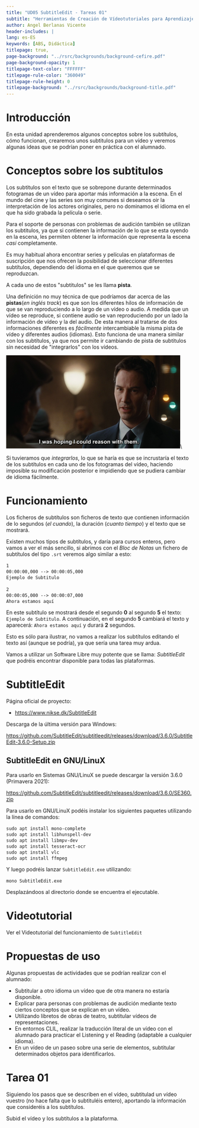 ```yaml
---
title: "UD05 SubtitleEdit - Tareas 01"
subtitle: "Herramientas de Creación de Vídeotutoriales para Aprendizaje Basado en Servicios"
author: Angel Berlanas Vicente
header-includes: |
lang: es-ES
keywords: [ABS, Didáctica]
titlepage: true,
page-background: "../rsrc/backgrounds/background-cefire.pdf"
page-background-opacity: 1
titlepage-text-color: "FFFFFF"
titlepage-rule-color: "360049"
titlepage-rule-height: 0
titlepage-background: "../rsrc/backgrounds/background-title.pdf"
---
```


# Introducción

En esta unidad aprenderemos algunos conceptos sobre los subtítulos, cómo funcionan, crearemos unos subtitulos para un vídeo y veremos algunas ideas que se podrían poner en práctica con el alumnado.

# Conceptos sobre los subtitulos

Los subtitulos son el texto que se sobrepone durante determinados fotogramas de un vídeo para aportar 
más información a la escena. En el mundo del cine y las series son muy comunes si deseamos oir la interpretación de los actores originales, pero no dominamos el idioma en el que ha sido grabada la película o serie.

Para el soporte de personas con problemas de audición también se utilizan los subtitulos, ya que si contienen la información de lo que se esta oyendo en la escena, les permiten obtener la información que representa la escena *casi* completamente.

Es muy habitual ahora encontrar series y películas en plataformas de suscripción que nos ofrecen la posibilidad de seleccionar diferentes subtítulos, dependiendo del idioma en el que queremos que se reproduzcan.

A cada uno de estos "subtitulos" se les llama **pista**. 

Una definición no muy técnica de que podríamos dar acerca de las **pistas**(*en inglés track*) es que son los diferentes hilos de información de que se van reproduciendo a lo largo de un vídeo o audio. A medida que un vídeo se reproduce, si contiene audio se van reproduciendo por un lado la información de vídeo y la del audio. De esta manera al tratarse de dos informaciones diferentes es *fácilmente* intercambiable la misma pista de vídeo y diferentes audios (idiomas). Esto funciona de una manera similar con los subtítulos, ya que nos permite ir cambiando de pista de subtitulos sin necesidad de "integrarlos" con los vídeos.

![Subtitled](imgs/subtitled-keanu.png)\

Si tuvieramos que *integrarlos*, lo que se haría es que se incrustaría el texto de los subtítulos en cada uno de los fotogramas del vídeo, haciendo imposible su modificación posterior e impidiendo que se pudiera cambiar de idioma fácilmente.

# Funcionamiento

Los ficheros de subtítulos son ficheros de texto que contienen información de lo segundos (*el cuando*), la duración (*cuanto tiempo*) y el texto que se mostrará. 

Existen muchos tipos de subtítulos, y daría para cursos enteros, pero vamos a ver el más sencillo, si abrimos con el *Bloc de Notas* un fichero de subtítulos del tipo `.srt` veremos algo similar a esto:

```srt
1
00:00:00,000 --> 00:00:05,000
Ejemplo de Subtitulo

2
00:00:05,000 --> 00:00:07,000
Ahora estamos aquí

```

En este subtítulo se mostrará desde el segundo **0** al segundo **5** el texto: `Ejemplo de Subtitulo`. A continuación, en el segundo **5** cambiará el texto y aparecerá: `Ahora estamos aquí` y durará **2** segundos.

Esto es sólo para ilustrar, no vamos a realizar los subtítulos editando el texto así (aunque se podría), ya que sería una tarea muy ardua.

Vamos a utilizar un Software Libre muy potente que se llama: *SubtitleEdit* que podréis encontrar disponible para todas las plataformas.

# SubtitleEdit

Página oficial de proyecto:

- https://www.nikse.dk/SubtitleEdit

Descarga de la última versión para Windows:

https://github.com/SubtitleEdit/subtitleedit/releases/download/3.6.0/SubtitleEdit-3.6.0-Setup.zip

## SubtitleEdit en GNU/LinuX

Para usarlo en Sistemas GNU/LinuX se puede descargar la versión 3.6.0 (Primavera 2021):

https://github.com/SubtitleEdit/subtitleedit/releases/download/3.6.0/SE360.zip

Para usarlo en GNU/LinuX podéis instalar los siguientes paquetes utilizando la línea de comandos:

```shell
sudo apt install mono-complete
sudo apt install libhunspell-dev
sudo apt install libmpv-dev 
sudo apt install tesseract-ocr
sudo apt install vlc 
sudo apt install ffmpeg 
```

Y luego podréis lanzar `SubtitleEdit.exe` utilizando: 

```shell
mono SubtitleEdit.exe
```

Desplazándoos al directorio donde se encuentra el ejecutable.

# Videotutorial

Ver el Videotutorial del funcionamiento de `SubtitleEdit`

# Propuestas de uso

Algunas propuestas de actividades que se podrían realizar con el alumnado:

- Subtitular a otro idioma un vídeo que de otra manera no estaría disponible.
- Explicar para personas con problemas de audición mediante texto ciertos conceptos que se explican en un vídeo.
- Utilizando libretos de obras de teatro, subtitular vídeos de representaciones.
- En entornos CLIL, realizar la traducción literal de un vídeo con el alumnado para practicar el Listening y el Reading (adaptable a cualquier idioma).
- En un vídeo de un paseo sobre una serie de elementos, subtitular determinados objetos para identificarlos.

# Tarea 01

Siguiendo los pasos que se describen en el vídeo, subtitulad un vídeo vuestro (no hace falta que lo subtituléis entero), aportando la información que consideréis a los subtítulos. 

Subid el vídeo y los subtítulos a la plataforma.

